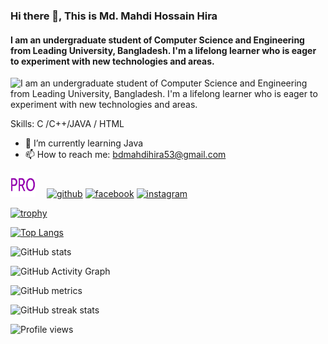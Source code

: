 

### Hi there 👋, This is Md. Mahdi Hossain Hira
#### I am an undergraduate student of Computer Science and Engineering from Leading University, Bangladesh. I'm a lifelong learner who is eager to experiment with new technologies and areas. 
![I am an undergraduate student of Computer Science and Engineering from Leading University, Bangladesh. I'm a lifelong learner who is eager to experiment with new technologies and areas. ](https://cdn.pixabay.com/photo/2015/04/20/13/17/work-731198__340.jpges/banner.png)


Skills: C /C++/JAVA / HTML 

- 🌱 I’m currently learning Java 
- 📫 How to reach me: bdmahdihira53@gmail.com 
 

<a href='https://github.com/pricing'><img src='https://raw.githubusercontent.com/acervenky/animated-github-badges/master/assets/pro.gif' width='40' height='40'></a> 
[<img src='https://cdn.jsdelivr.net/npm/simple-icons@3.0.1/icons/github.svg' alt='github' height='40'>](https://github.com/Mahdi-Hira53)  [<img src='https://cdn.jsdelivr.net/npm/simple-icons@3.0.1/icons/facebook.svg' alt='facebook' height='40'>](https://www.facebook.com/https://www.facebook.com/mahdi.hira.53)  [<img src='https://cdn.jsdelivr.net/npm/simple-icons@3.0.1/icons/instagram.svg' alt='instagram' height='40'>](https://www.instagram.com/https://www.instagram.com/mahdi_hira53//) 


[![trophy](https://github-profile-trophy.vercel.app/?username=Mahdi-Hira53)](https://github.com/ryo-ma/github-profile-trophy)

[![Top Langs](https://github-readme-stats.vercel.app/api/top-langs/?username=Mahdi-Hira53)](https://github.com/anuraghazra/github-readme-stats)

![GitHub stats](https://github-readme-stats.vercel.app/api?username=Mahdi-Hira53&show_icons=true&count_private=true)  

![GitHub Activity Graph](https://activity-graph.herokuapp.com/graph?username=Mahdi-Hira53)  

![GitHub metrics](https://metrics.lecoq.io/Mahdi-Hira53)  

![GitHub streak stats](https://github-readme-streak-stats.herokuapp.com/?user=Mahdi-Hira53)  

![Profile views](https://gpvc.arturio.dev/Mahdi-Hira53)  
